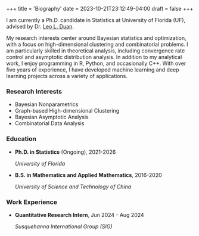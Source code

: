 +++
title = 'Biography'
date = 2023-10-21T23:12:49-04:00
draft = false
+++

I am currently a Ph.D. candidate in Statistics at University of Florida (UF), advised by Dr. [Leo L. Duan](https://leoduan.github.io/).

My research interests center around Bayesian statistics and optimization, with a focus on high-dimensional clustering and combinatorial problems. I am particularly skilled in theoretical analysis, including convergence rate control and asymptotic distribution analysis. In addition to my analytical work, I enjoy programming in R, Python, and occasionally C++. With over five years of experience, I have developed machine learning and deep learning projects across a variety of applications.



### Research Interests

* Bayesian Nonparametrics
* Graph-based High-dimensional Clustering
* Bayesian Asymptotic Analysis
* Combinatorial Data Analysis

### Education

* **Ph.D. in Statistics** (Ongoing), 2021-2026

  *University of Florida*

* **B.S. in Mathematics and Applied Mathematics**, 2016-2020

  *University of Science and Technology of China*

### Work Experience

* **Quantitative Research Intern**, Jun 2024 - Aug 2024
  
  *Susquehanna International Group (SIG)*
